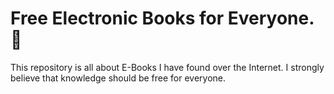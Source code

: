 # Free Electronic Books for Everyone.📕
This repository is all about E-Books I have found over the Internet. I strongly believe that knowledge should be free for everyone.
